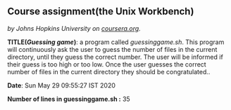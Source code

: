 ## Course assignment(the Unix Workbench)
*by Johns Hopkins University on [coursera.org](https://www.coursera.org/).*

**TITLE(*Guessing game*)**: a program called *guessinggame.sh*. This program will continuously ask the user to guess the number of files in the current directory, until they guess the correct number. The user will be informed if their guess is too high or too low. Once the user guesses the correct number of files in the current directory they should be congratulated..

**Date**: Sun May 29 09:55:27 IST 2020

**Number of lines in guessinggame.sh :** 35
